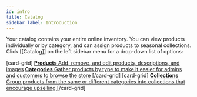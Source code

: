 ```yaml
---
id: intro
title: Catalog
sidebar_label: Introduction
---
```


Your catalog contains your entire online inventory. You can view products individually or by category, and can assign products to seasonal collections. Click [[Catalog]] on the left sidebar menu for a drop-down list of options:

[card-grid]
[**Products** Add, remove, and edit products, descriptions, and images](dashboard/catalog/products.md)
[**Categories** Gather products by type to make it easier for admins and customers to browse the store](dashboard/catalog/categories.md)
[/card-grid]
[card-grid]
[**Collections** Group products from the same or different categories into collections that encourage upselling ](dashboard/catalog/collections.md)
[/card-grid]

